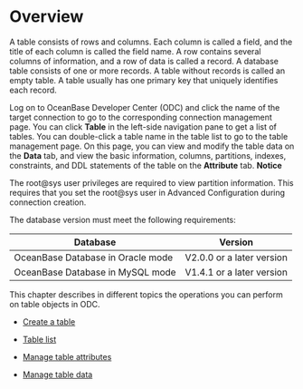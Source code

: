Overview 
=============================

A table consists of rows and columns. Each column is called a field, and the title of each column is called the field name. A row contains several columns of information, and a row of data is called a record. A database table consists of one or more records. A table without records is called an empty table. A table usually has one primary key that uniquely identifies each record. 

Log on to OceanBase Developer Center (ODC) and click the name of the target connection to go to the corresponding connection management page. You can click **Table** in the left-side navigation pane to get a list of tables. You can double-click a table name in the table list to go to the table management page. On this page, you can view and modify the table data on the **Data** tab, and view the basic information, columns, partitions, indexes, constraints, and DDL statements of the table on the **Attribute** tab. 
**Notice**



The root@sys user privileges are required to view partition information. This requires that you set the root@sys user in Advanced Configuration during connection creation.

The database version must meet the following requirements:


|             Database              |          Version          |
|-----------------------------------|---------------------------|
| OceanBase Database in Oracle mode | V2.0.0 or a later version |
| OceanBase Database in MySQL mode  | V1.4.1 or a later version |



This chapter describes in different topics the operations you can perform on table objects in ODC.

* [Create a table](../1.web-odc-table-objects/2.web-odc-create-a-table.md)

  

* [Table list](../1.web-odc-table-objects/3.web-odc-table-list.md)

  

* [Manage table attributes](../1.web-odc-table-objects/4.web-odc-manage-table-attributes.md)

  

* [Manage table data](../1.web-odc-table-objects/5.web-odc-manage-table-data.md)

  



